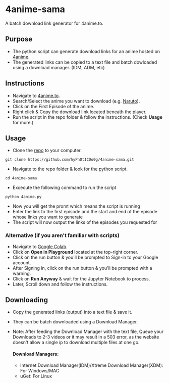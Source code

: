 # 4anime-sama
A batch download link generator for 4anime.to.


## Purpose

* The python script can generate download links for an anime hosted on [4anime](https://4anime.to/).
* The generated links can be copied to a text file and batch dowloaded using a download manager. (IDM, ADM, etc)

## Instructions
* Navigate to [4anime.to](https://4anime.to/).
* Search/Select the anime you want to download (e.g. [Naruto](https://4anime.to/anime/naruto)).
* Click on the First Episode of the anime.
* Right click & Copy the download link located beneath the player.
* Run the script in the repo folder & follow the instructions. (Check **Usage** for more.)

## Usage

* Clone the [repo](https://github.com/hyPnOtICDo0g/4anime-sama) to your computer.
```
git clone https://github.com/hyPnOtICDo0g/4anime-sama.git
```  
* Navigate to the repo folder & look for the python script.
```
cd 4anime-sama
```

* Excecute the following command to run the script
    
```
python 4anime.py
```

* Now you will get the promt which means the script is running
* Enter the link to the first episode and the start and end of the episode whose links you want to generate
* The script will now output the links of the episodes you requested for    
    
### Alternative (if you aren't familiar with scripts)
* Navigate to [Google Colab](https://colab.research.google.com/drive/1q56pQDS7m4LmQESZju9hy8qOqu6C8-c2).
* Click on **Open in Playground** located at the top-right corner.
* Click on the run button & you'll be prompted to Sign-in to your Google account.
* After Signing in, click on the run button & you'll be prompted with a warning.
* Click on **Run Anyway** & wait for the Jupyter Notebook to process.
* Later, Scroll down and follow the instructions.
    
## Downloading
   * Copy the generated links (output) into a text file & save it.
   * They can be batch downloaded using a Download Manager.
   * Note: After feeding the Download Manager with the text file, Queue your Downloads to 2-3 videos or it may result in a 503 error, as the website doesn't allow a single ip to download multiple files at one go.
    
        #### Download Managers:
        * Internet Download Manager(IDM)/Xtreme Download Manager(XDM): For Windows/MAC
        * uGet: For Linux
